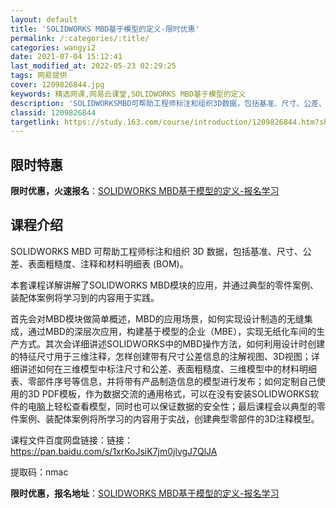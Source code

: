 ```yaml
---
layout: default
title: 'SOLIDWORKS MBD基于模型的定义-限时优惠'
permalink: /:categories/:title/
categories: wangyi2
date: 2021-07-04 15:12:41
last_modified_at: 2022-05-23 02:29:25
tags: 网易提供
cover: 1209826844.jpg
keywords: 精选网课,网易云课堂,SOLIDWORKS MBD基于模型的定义
description: 'SOLIDWORKSMBD可帮助工程师标注和组织3D数据，包括基准、尺寸、公差、表面粗糙度、注释和材料明细表(BOM)。'
classid: 1209826844
targetlink: https://study.163.com/course/introduction/1209826844.htm?share=1&shareId=1025206652&utm_campaign=share&utm_medium=iphoneShare&utm_source=&utm_u=1025206652
---
```


## 限时特惠

**限时优惠，火速报名**：[SOLIDWORKS MBD基于模型的定义-报名学习](https://study.163.com/course/introduction/1209826844.htm?share=1&shareId=1025206652&utm_campaign=share&utm_medium=iphoneShare&utm_source=&utm_u=1025206652)

## 课程介绍

SOLIDWORKS MBD 可帮助工程师标注和组织 3D 数据，包括基准、尺寸、公差、表面粗糙度、注释和材料明细表 (BOM)。

本套课程详解讲解了SOLIDWORKS MBD模块的应用，并通过典型的零件案例、装配体案例将学习到的内容用于实践。

首先会对MBD模块做简单概述，MBD的应用场景，如何实现设计制造的无缝集成，通过MBD的深层次应用，构建基于模型的企业（MBE），实现无纸化车间的生产方式。其次会详细讲述SOLIDWORKS中的MBD操作方法，如何利用设计时创建的特征尺寸用于三维注释，怎样创建带有尺寸公差信息的注解视图、3D视图；详细讲述如何在三维模型中标注尺寸和公差、表面粗糙度、三维模型中的材料明细表、零部件序号等信息，并将带有产品制造信息的模型进行发布；如何定制自己使用的3D PDF模板，作为数据交流的通用格式，可以在没有安装SOLIDWORKS软件的电脑上轻松查看模型，同时也可以保证数据的安全性；最后课程会以典型的零件案例、装配体案例将所学习的内容用于实战，创建典型零部件的3D注释模型。

课程文件百度网盘链接：链接：https://pan.baidu.com/s/1xrKoJsiK7jm0jlvgJ7QlJA 

提取码：nmac

**限时优惠，报名地址**：[SOLIDWORKS MBD基于模型的定义-报名学习](https://study.163.com/course/introduction/1209826844.htm?share=1&shareId=1025206652&utm_campaign=share&utm_medium=iphoneShare&utm_source=&utm_u=1025206652)

